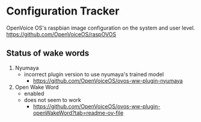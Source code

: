 # Configuration Tracker
OpenVoice OS's raspbian image configuration on the system and user level.
https://github.com/OpenVoiceOS/raspOVOS
## Status of wake words
1. Nyumaya
    - incorrect plugin version to use nyumaya's trained model
      - https://github.com/OpenVoiceOS/ovos-ww-plugin-nyumaya
2. Open Wake Word
    - enabled
    - does not seem to work
      - https://github.com/OpenVoiceOS/ovos-ww-plugin-openWakeWord?tab=readme-ov-file

